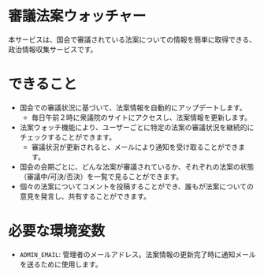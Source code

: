 # 審議法案ウォッチャー
本サービスは、国会で審議されている法案についての情報を簡単に取得できる、政治情報収集サービスです。  

# できること
* 国会での審議状況に基づいて、法案情報を自動的にアップデートします。
    - 毎日午前２時に衆議院のサイトにアクセスし、法案情報を更新します。
* 法案ウォッチ機能により、ユーザーごとに特定の法案の審議状況を継続的にチェックすることができます。
    - 審議状況が更新されると、メールにより通知を受け取ることができます。
* 国会の会期ごとに、どんな法案が審議されているか、それぞれの法案の状態（審議中/可決/否決）を一覧で見ることができます。
* 個々の法案についてコメントを投稿することができ、誰もが法案についての意見を発言し、共有することができます。

# 必要な環境変数
- `ADMIN_EMAIL`: 管理者のメールアドレス。法案情報の更新完了時に通知メールを送るために使用します。